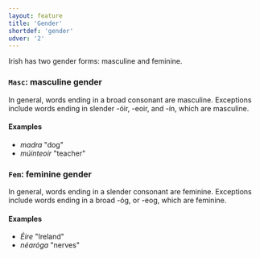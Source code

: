 ```yaml
---
layout: feature
title: 'Gender'
shortdef: 'gender'
udver: '2'
---
```


Irish has two gender forms: masculine and feminine.

### <a name="Masc">`Masc`</a>: masculine gender

In general, words ending in a broad consonant are masculine. Exceptions include words ending in slender -óir, -eoir, and -ín, which are masculine.

#### Examples

* _madra_ "dog"
* _múinteoir_ "teacher"

### <a name="Fem">`Fem`</a>: feminine gender

In general, words ending in a slender consonant are feminine. Exceptions include words ending in a broad -óg, or -eog, which are feminine.

#### Examples

* _Éire_ "Ireland"
* _néaróga_ "nerves"
<!-- Interlanguage links updated Čt lis 12 09:43:02 CET 2020 -->
